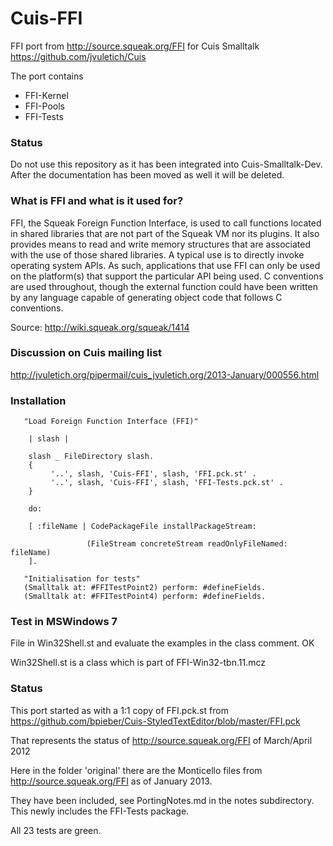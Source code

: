 Cuis-FFI
========

FFI port from http://source.squeak.org/FFI for Cuis Smalltalk https://github.com/jvuletich/Cuis


The port contains

* FFI-Kernel
* FFI-Pools
* FFI-Tests

### Status
Do not use this repository as it has been integrated into Cuis-Smalltalk-Dev. After the documentation has been moved 
as well it will be deleted.

### What is FFI and what is it used for?

FFI, the Squeak Foreign Function Interface, is used to call functions located in shared libraries that are not part of the Squeak VM nor its plugins. It also provides means to read and write memory structures that are associated with the use of those shared libraries. A typical use is to directly invoke operating system APIs. As such, applications that use FFI can only be used on the platform(s) that support the particular API being used. C conventions are used throughout, though the external function could have been written by any language capable of generating object code that follows C conventions. 


Source: http://wiki.squeak.org/squeak/1414


### Discussion on Cuis mailing list

http://jvuletich.org/pipermail/cuis_jvuletich.org/2013-January/000556.html


### Installation

       "Load Foreign Function Interface (FFI)"

        | slash |

        slash _ FileDirectory slash.
        {
             '..', slash, 'Cuis-FFI', slash, 'FFI.pck.st' .
			 '..', slash, 'Cuis-FFI', slash, 'FFI-Tests.pck.st' .
        }

        do:

        [ :fileName | CodePackageFile installPackageStream:
	
                     (FileStream concreteStream readOnlyFileNamed: fileName)
        ].

       "Initialisation for tests"
       (Smalltalk at: #FFITestPoint2) perform: #defineFields.
       (Smalltalk at: #FFITestPoint4) perform: #defineFields.   

		
### Test in MSWindows 7

File in Win32Shell.st and evaluate the examples in the class comment. OK

Win32Shell.st is a class which is part of FFI-Win32-tbn.11.mcz		
		

### Status

This port started as with a 1:1 copy of FFI.pck.st from https://github.com/bpieber/Cuis-StyledTextEditor/blob/master/FFI.pck 

That represents the status of http://source.squeak.org/FFI of March/April 2012

Here in the folder 'original' there are the Monticello files from http://source.squeak.org/FFI as of January 2013. 

They have been included, see PortingNotes.md in the notes subdirectory. This newly includes the FFI-Tests package.

All 23 tests are green.
